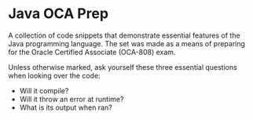 # Java OCA Prep

A collection of code snippets that demonstrate essential features of the Java programming language. The set was made as a means of preparing for the Oracle Certified Associate (OCA-808) exam. 

Unless otherwise marked, ask yourself these three essential questions when looking over the code:

* Will it compile?
* Will it throw an error at runtime?
* What is its output when ran?
